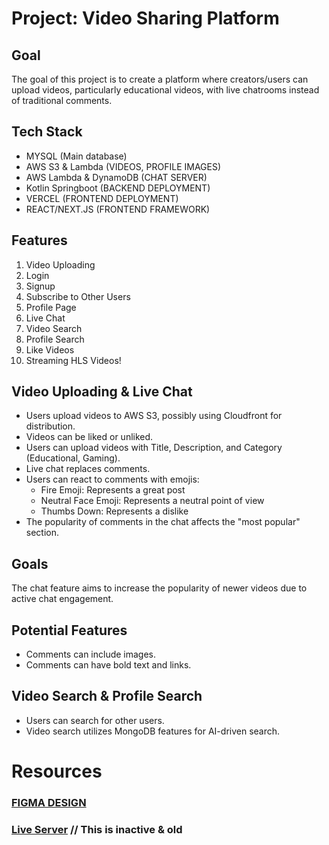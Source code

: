 # Project: Video Sharing Platform



## Goal
The goal of this project is to create a platform where creators/users can upload videos, particularly educational videos, with live chatrooms instead of traditional comments.

## Tech Stack
- MYSQL (Main database)
- AWS S3 & Lambda (VIDEOS, PROFILE IMAGES)
- AWS Lambda & DynamoDB (CHAT SERVER)
- Kotlin Springboot (BACKEND DEPLOYMENT)
- VERCEL (FRONTEND DEPLOYMENT)
- REACT/NEXT.JS (FRONTEND FRAMEWORK)

## Features
1. Video Uploading
2. Login
3. Signup
4. Subscribe to Other Users
5. Profile Page
6. Live Chat
7. Video Search
8. Profile Search
9. Like Videos
10. Streaming HLS Videos!

## Video Uploading & Live Chat
- Users upload videos to AWS S3, possibly using Cloudfront for distribution.
- Videos can be liked or unliked.
- Users can upload videos with Title, Description, and Category (Educational, Gaming).
- Live chat replaces comments.
- Users can react to comments with emojis:
  - Fire Emoji: Represents a great post
  - Neutral Face Emoji: Represents a neutral point of view
  - Thumbs Down: Represents a dislike
- The popularity of comments in the chat affects the "most popular" section.

## Goals
The chat feature aims to increase the popularity of newer videos due to active chat engagement.

## Potential Features
- Comments can include images.
- Comments can have bold text and links.

## Video Search & Profile Search
- Users can search for other users.
- Video search utilizes MongoDB features for AI-driven search.



# Resources
### [FIGMA DESIGN]([https://www.figma.com/file/oYGSlECRpp0CU79BTsH3qu/main-designs?type=design&node-id=0%3A1&mode=design&t=6RhAAOiWZsmsfPo4-1](https://www.figma.com/design/oYGSlECRpp0CU79BTsH3qu/main-designs?node-id=8-26&t=fy6xhLSMKSUA23xZ-1))
### [Live Server](https://streaming-react-application.vercel.app/) // This is inactive & old
